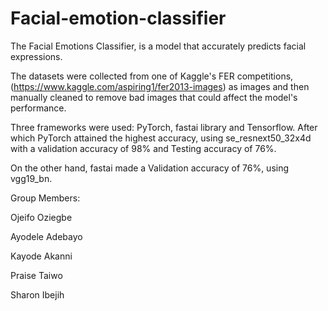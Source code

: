 # Facial-emotion-classifier


The Facial Emotions Classifier, is a model that accurately predicts facial expressions. 

The datasets were collected from one of Kaggle's FER competitions, (https://www.kaggle.com/aspiring1/fer2013-images) as images and then manually cleaned to remove bad images that could affect the model's performance. 

Three frameworks were used: PyTorch, fastai library and Tensorflow. After which PyTorch attained the highest accuracy, using se_resnext50_32x4d with a validation accuracy of 98% and Testing accuracy of 76%.

On the other hand, fastai made a Validation accuracy of 76%, using vgg19_bn.

Group Members:

Ojeifo Oziegbe

Ayodele Adebayo

Kayode Akanni

Praise Taiwo

Sharon Ibejih
